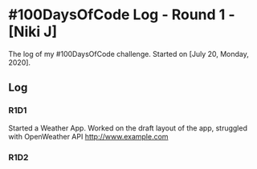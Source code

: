 # #100DaysOfCode Log - Round 1 - [Niki J]

The log of my #100DaysOfCode challenge. Started on [July 20, Monday, 2020].

## Log

### R1D1 
Started a Weather App. Worked on the draft layout of the app, struggled with OpenWeather API http://www.example.com

### R1D2
